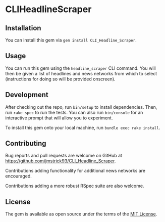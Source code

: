 # CLIHeadlineScraper


## Installation

You can install this gem via `gem install CLI_Headline_Scraper`.

## Usage

You can run this gem using the `headline_scraper` CLI command.  You will then be given a list of headlines and news networks from which to select (instructions for doing so will be provided onscreen).  


## Development

After checking out the repo, run `bin/setup` to install dependencies. Then, run `rake spec` to run the tests. You can also run `bin/console` for an interactive prompt that will allow you to experiment.

To install this gem onto your local machine, run `bundle exec rake install`.

## Contributing

Bug reports and pull requests are welcome on GitHub at https://github.com/jmstrick93/CLI_Headline_Scraper.  

Contributions adding functionality for additional news networks are encouraged.

Contributions adding a more robust RSpec suite are also welcome.

## License

The gem is available as open source under the terms of the [MIT License](http://opensource.org/licenses/MIT).
